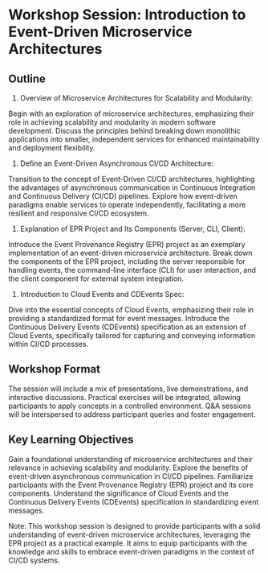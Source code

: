 # Workshop Session: Introduction to Event-Driven Microservice Architectures

## Outline

1. Overview of Microservice Architectures for Scalability and Modularity:

Begin with an exploration of microservice architectures, emphasizing their role
in achieving scalability and modularity in modern software development. Discuss
the principles behind breaking down monolithic applications into smaller,
independent services for enhanced maintainability and deployment flexibility.

1. Define an Event-Driven Asynchronous CI/CD Architecture:

Transition to the concept of Event-Driven CI/CD architectures, highlighting the
advantages of asynchronous communication in Continuous Integration and
Continuous Delivery (CI/CD) pipelines. Explore how event-driven paradigms enable
services to operate independently, facilitating a more resilient and responsive
CI/CD ecosystem.

1. Explanation of EPR Project and Its Components (Server, CLI, Client):

Introduce the Event Provenance Registry (EPR) project as an exemplary
implementation of an event-driven microservice architecture. Break down the
components of the EPR project, including the server responsible for handling
events, the command-line interface (CLI) for user interaction, and the client
component for external system integration.

1. Introduction to Cloud Events and CDEvents Spec:

Dive into the essential concepts of Cloud Events, emphasizing their role in
providing a standardized format for event messages. Introduce the Continuous
Delivery Events (CDEvents) specification as an extension of Cloud Events,
specifically tailored for capturing and conveying information within CI/CD
processes.

## Workshop Format

The session will include a mix of presentations, live demonstrations, and
interactive discussions. Practical exercises will be integrated, allowing
participants to apply concepts in a controlled environment. Q&A sessions will be
interspersed to address participant queries and foster engagement.

## Key Learning Objectives

Gain a foundational understanding of microservice architectures and their
relevance in achieving scalability and modularity. Explore the benefits of
event-driven asynchronous communication in CI/CD pipelines. Familiarize
participants with the Event Provenance Registry (EPR) project and its core
components. Understand the significance of Cloud Events and the Continuous
Delivery Events (CDEvents) specification in standardizing event messages.

Note: This workshop session is designed to provide participants with a solid
understanding of event-driven microservice architectures, leveraging the EPR
project as a practical example. It aims to equip participants with the knowledge
and skills to embrace event-driven paradigms in the context of CI/CD systems.
